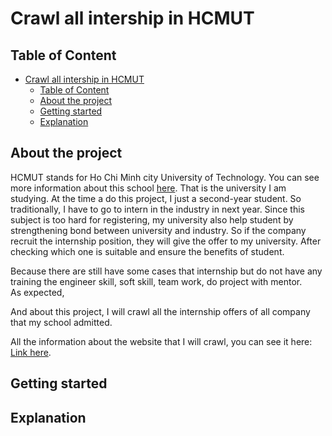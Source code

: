 # Crawl all intership in HCMUT


## Table of Content 

- [Crawl all intership in HCMUT](#crawl-all-intership-in-hcmut)
  - [Table of Content](#table-of-content)
  - [About the project](#about-the-project)
  - [Getting started](#getting-started)
  - [Explanation](#explanation)



## About the project

HCMUT stands for Ho Chi Minh city University of Technology. You can see more information about this school [here](http://www.aao.hcmut.edu.vn/). That is the university I am studying. At the time a do this project, I just a second-year student. So traditionally, I have to go to intern in the industry in next year. Since this subject is too hard for registering, my university also help student by strengthening bond between university and industry. So if the company recruit the internship position, they will give the offer to my university. After checking which one is suitable and ensure the benefits of student. 

Because there are still have some cases that internship but do not have any 
training the engineer skill, soft skill, team work, do project with mentor.  
As expected, 

And about this project, I will crawl all the internship offers of all company that my school admitted.

All the information about the website that I will crawl, you can see it here: [Link here](https://internship.cse.hcmut.edu.vn/internship).

## Getting started


## Explanation